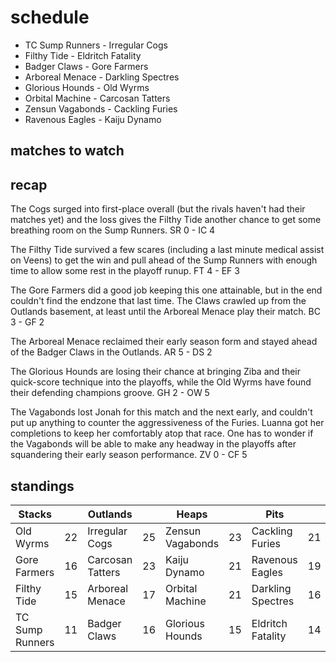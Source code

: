 # schedule

* TC Sump Runners - Irregular Cogs
* Filthy Tide - Eldritch Fatality
* Badger Claws - Gore Farmers
* Arboreal Menace - Darkling Spectres
* Glorious Hounds - Old Wyrms
* Orbital Machine - Carcosan Tatters
* Zensun Vagabonds - Cackling Furies
* Ravenous Eagles - Kaiju Dynamo 


## matches to watch





## recap

The Cogs surged into first-place overall (but the rivals haven't had their matches yet) and the loss gives the Filthy Tide another chance to get some breathing room on the Sump Runners. SR 0 - IC 4

The Filthy Tide survived a few scares (including a last minute medical assist on Veens) to get the win and pull ahead of the Sump Runners with enough time to allow some rest in the playoff runup. FT 4 - EF 3

The Gore Farmers did a good job keeping this one attainable, but in the end couldn't find the endzone that last time. The Claws crawled up from the Outlands basement, at least until the Arboreal Menace play their match. BC 3 - GF 2

The Arboreal Menace reclaimed their early season form and stayed ahead of the Badger Claws in the Outlands. AR 5 - DS 2

The Glorious Hounds are losing their chance at bringing Ziba and their quick-score technique into the playoffs, while the Old Wyrms have found their defending champions groove. GH 2 - OW 5

The Vagabonds lost Jonah for this match and the next early, and couldn't put up anything to counter the aggressiveness of the Furies. Luanna got her completions to keep her comfortably atop that race. One has to wonder if the Vagabonds will be able to make any headway in the playoffs after squandering their early season performance. ZV 0 - CF 5

## standings

| Stacks |  | Outlands |  | Heaps |  | Pits |  |
|-------|-----|--|--|------|------|--|--|
| Old Wyrms | 22 | Irregular Cogs | 25 | Zensun Vagabonds | 23 | Cackling Furies | 21 |
| Gore Farmers | 16 | Carcosan Tatters | 23 | Kaiju Dynamo | 21 | Ravenous Eagles | 19 |
| Filthy Tide | 15 | Arboreal Menace | 17 | Orbital Machine | 21 | Darkling Spectres | 16 |
| TC Sump Runners | 11 | Badger Claws | 16 |  Glorious Hounds | 15 | Eldritch Fatality | 14 |

